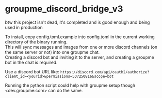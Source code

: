 # groupme_discord_bridge_v3

btw this project isn't dead, it's completed and is good enough and being used in production

 To install, copy config.toml.example into config.toml in the current working directory of the binary running.  
 This will sync messages and images from one or more discord channels (on the same server or not) into one groupme chat.  
 Creating a discord bot and inviting it to the server, and creating a groupme bot in the chat is required.
 
 Use a discord bot URL like: 
 `https://discord.com/api/oauth2/authorize?client_id=<yourid>&permissions=537250816&scope=bot`


Running the python script could help with groupme setup though <dev.groupme.com> can do the same.
